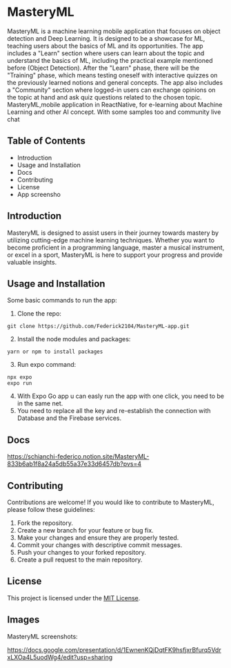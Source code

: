 
# MasteryML

MasteryML is a machine learning mobile application that focuses on object detection and Deep Learning. It is designed to be a showcase for ML, teaching users about the basics of ML and its opportunities. The app includes a "Learn" section where users can learn about the topic and understand the basics of ML, including the practical example mentioned before (Object Detection). After the "Learn" phase, there will be the "Training" phase, which means testing oneself with interactive quizzes on the previously learned notions and general concepts. The app also includes a "Community" section where logged-in users can exchange opinions on the topic at hand and ask quiz questions related to the chosen topic.
MasteryML,mobile application in ReactNative, for e-learning about Machine Learning and other AI concept. With some samples too and community live chat

## Table of Contents

- Introduction
- Usage and Installation
- Docs
- Contributing
- License
- App screensho

## Introduction

MasteryML is designed to assist users in their journey towards mastery by utilizing cutting-edge machine learning techniques. Whether you want to become proficient in a programming language, master a musical instrument, or excel in a sport, MasteryML is here to support your progress and provide valuable insights.

## Usage and Installation

Some basic commands to run the app:
1. Clone the repo:
```
git clone https://github.com/Federick2104/MasteryML-app.git
```
2. Install the node modules and packages:
```
yarn or npm to install packages
```
3. Run expo command:
```
npx expo
expo run
```
4. With Expo Go app u can easly run the app with one click, you need to be in the same net.
5. You need to replace all the key and re-establish the connection with Database and the Firebase services.
   
## Docs

https://schianchi-federico.notion.site/MasteryML-833b6ab1f8a24a5db55a37e33d6457db?pvs=4

## Contributing

Contributions are welcome! If you would like to contribute to MasteryML, please follow these guidelines:

1. Fork the repository.
2. Create a new branch for your feature or bug fix.
3. Make your changes and ensure they are properly tested.
4. Commit your changes with descriptive commit messages.
5. Push your changes to your forked repository.
6. Create a pull request to the main repository.
   
## License

This project is licensed under the [MIT License](LICENSE).

## Images
MasteryML screenshots:

https://docs.google.com/presentation/d/1EwnenKQjDqtFK9hsfjxrBfurq5VdrxLXOa4L5uodWg4/edit?usp=sharing



